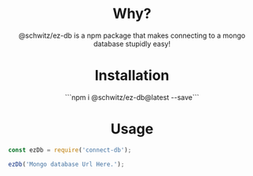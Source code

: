 <h1 align="center">Why?</h1>

<p align="center">@schwitz/ez-db is a npm package that makes connecting to a mongo database stupidly easy!</p>

<h1 align="center">Installation</h1>

<p align="center">```npm i @schwitz/ez-db@latest --save```</p>

<h1 align="center">Usage</h1>

```js
const ezDb = require('connect-db');

ezDb('Mongo database Url Here.');
```
